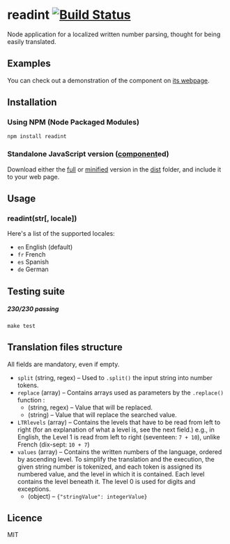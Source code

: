 readint [![Build Status](https://travis-ci.org/nmussy/readint.png?branch=master)](https://travis-ci.org/nmussy/readint)
=======

Node application for a localized written number parsing, thought for being easily translated.

Examples
--------

You can check out a demonstration of the component on [its webpage](http://nmussy.github.io/readint/).

Installation
------------

### Using NPM (Node Packaged Modules)

	npm install readint

### Standalone JavaScript version ([component](https://github.com/component/component)ed)

Download either the [full](dist/readint.js) or [minified](dist/readint.min.js) version in the [dist](https://github.com/nmussy/readint/tree/master/dist) folder, and include it to your web page.

Usage
-----

### readint(str[, locale])

Here's a list of the supported locales:

* `en` English (default)
* `fr` French
* `es` Spanish
* `de` German

Testing suite
-------------

##### 230/230 passing

    make test

Translation files structure
---------------------------

All fields are mandatory, even if empty.

* `split` (string, regex) – Used to `.split()` the input string into number tokens.
* `replace` (array) – Contains arrays used as parameters by the `.replace()` function :
    * (string, regex) – Value that will be replaced.
    * (string) – Value that will replace the searched value.
* `LTRlevels` (array) – Contains the levels that have to be read from left to right (for an explanation of what a level is, see the next field.) 
    e.g., in English, the Level 1 is read from left to right (seventeen: `7 + 10`), unlike French (dix-sept: `10 + 7`)
* `values` (array) – Contains the written numbers of the language, ordered by ascending level. To simplify the translation and the execution, the given string number is tokenized, and each token is assigned its numbered value, and the level in which it is contained. Each level contains the level beneath it. The level 0 is used for digits and exceptions.
    * (object) – `{"stringValue": integerValue}`

Licence
-------

MIT
